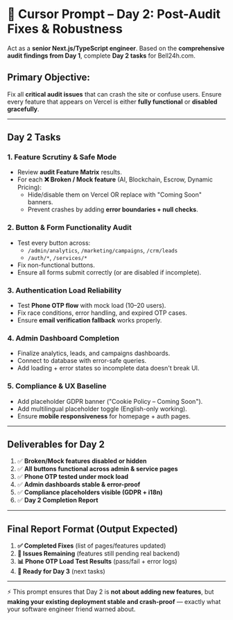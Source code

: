 # 🚀 **Cursor Prompt – Day 2: Post-Audit Fixes & Robustness**

Act as a **senior Next.js/TypeScript engineer**. Based on the **comprehensive audit findings from Day 1**, complete **Day 2 tasks** for Bell24h.com.

## **Primary Objective:**

Fix all **critical audit issues** that can crash the site or confuse users. Ensure every feature that appears on Vercel is either **fully functional** or **disabled gracefully**.

---

## **Day 2 Tasks**

### **1. Feature Scrutiny & Safe Mode**

* Review **audit Feature Matrix** results.
* For each **❌ Broken / Mock feature** (AI, Blockchain, Escrow, Dynamic Pricing):
  * Hide/disable them on Vercel OR replace with "Coming Soon" banners.
  * Prevent crashes by adding **error boundaries + null checks**.

### **2. Button & Form Functionality Audit**

* Test every button across:
  * `/admin/analytics`, `/marketing/campaigns`, `/crm/leads`
  * `/auth/*`, `/services/*`
* Fix non-functional buttons.
* Ensure all forms submit correctly (or are disabled if incomplete).

### **3. Authentication Load Reliability**

* Test **Phone OTP flow** with mock load (10–20 users).
* Fix race conditions, error handling, and expired OTP cases.
* Ensure **email verification fallback** works properly.

### **4. Admin Dashboard Completion**

* Finalize analytics, leads, and campaigns dashboards.
* Connect to database with error-safe queries.
* Add loading + error states so incomplete data doesn't break UI.

### **5. Compliance & UX Baseline**

* Add placeholder GDPR banner ("Cookie Policy – Coming Soon").
* Add multilingual placeholder toggle (English-only working).
* Ensure **mobile responsiveness** for homepage + auth pages.

---

## **Deliverables for Day 2**

1. ✅ **Broken/Mock features disabled or hidden**
2. ✅ **All buttons functional across admin & service pages**
3. ✅ **Phone OTP tested under mock load**
4. ✅ **Admin dashboards stable & error-proof**
5. ✅ **Compliance placeholders visible (GDPR + i18n)**
6. ✅ **Day 2 Completion Report**

---

## **Final Report Format (Output Expected)**

1. **✅ Completed Fixes** (list of pages/features updated)
2. **🚧 Issues Remaining** (features still pending real backend)
3. **📊 Phone OTP Load Test Results** (pass/fail + error logs)
4. **🎯 Ready for Day 3** (next tasks)

---

⚡ This prompt ensures that Day 2 is **not about adding new features**, but **making your existing deployment stable and crash-proof** — exactly what your software engineer friend warned about.
